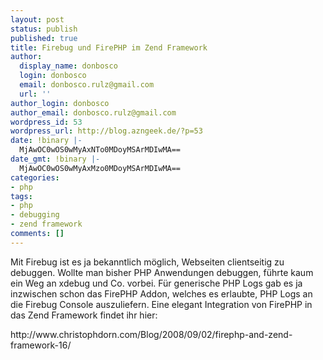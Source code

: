 ```yaml
---
layout: post
status: publish
published: true
title: Firebug und FirePHP im Zend Framework
author:
  display_name: donbosco
  login: donbosco
  email: donbosco.rulz@gmail.com
  url: ''
author_login: donbosco
author_email: donbosco.rulz@gmail.com
wordpress_id: 53
wordpress_url: http://blog.azngeek.de/?p=53
date: !binary |-
  MjAwOC0wOS0wMyAxNTo0MDoyMSArMDIwMA==
date_gmt: !binary |-
  MjAwOC0wOS0wMyAxMzo0MDoyMSArMDIwMA==
categories:
- php
tags:
- php
- debugging
- zend framework
comments: []
---
```

<p>Mit Firebug ist es ja bekanntlich m&ouml;glich, Webseiten clientseitig zu debuggen. Wollte man bisher PHP Anwendungen debuggen, f&uuml;hrte kaum ein Weg an xdebug und Co. vorbei. F&uuml;r generische PHP Logs gab es ja inzwischen schon das FirePHP Addon, welches es erlaubte, PHP Logs an die Firebug Console auszuliefern. Eine elegant Integration von FirePHP in das Zend Framework findet ihr hier:</p>
<p>http:&#47;&#47;www.christophdorn.com&#47;Blog&#47;2008&#47;09&#47;02&#47;firephp-and-zend-framework-16&#47;</p>
